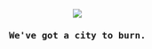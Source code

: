 
<div align="center">
  <kbd>
    <img border src="https://github.com/sycasec/sycasec/assets/69748956/8941f6c3-1040-4138-afb9-7d946c6a62ca"/>
    <h3 align="center">We've got a city to burn.</h3>
  </kbd>
</div>
